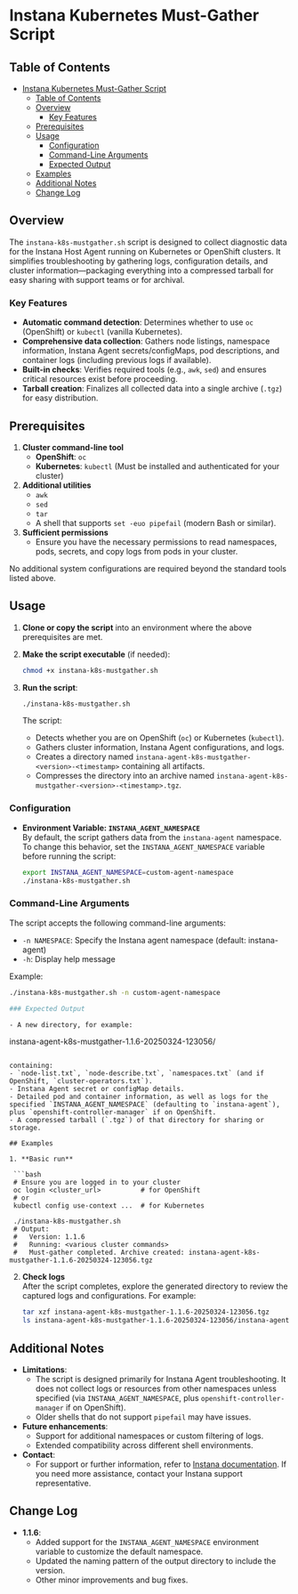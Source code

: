 # Instana Kubernetes Must-Gather Script

## Table of Contents

- [Instana Kubernetes Must-Gather Script](#instana-kubernetes-must-gather-script)
  - [Table of Contents](#table-of-contents)
  - [Overview](#overview)
    - [Key Features](#key-features)
  - [Prerequisites](#prerequisites)
  - [Usage](#usage)
    - [Configuration](#configuration)
    - [Command-Line Arguments](#command-line-arguments)
    - [Expected Output](#expected-output)
  - [Examples](#examples)
  - [Additional Notes](#additional-notes)
  - [Change Log](#change-log)

## Overview

The `instana-k8s-mustgather.sh` script is designed to collect diagnostic data for the Instana Host Agent running on Kubernetes or OpenShift clusters. It simplifies troubleshooting by gathering logs, configuration details, and cluster information—packaging everything into a compressed tarball for easy sharing with support teams or for archival.

### Key Features

- **Automatic command detection**: Determines whether to use `oc` (OpenShift) or `kubectl` (vanilla Kubernetes).
- **Comprehensive data collection**: Gathers node listings, namespace information, Instana Agent secrets/configMaps, pod descriptions, and container logs (including previous logs if available).
- **Built-in checks**: Verifies required tools (e.g., `awk`, `sed`) and ensures critical resources exist before proceeding.
- **Tarball creation**: Finalizes all collected data into a single archive (`.tgz`) for easy distribution.

## Prerequisites

1. **Cluster command-line tool**  
   - **OpenShift**: `oc`
   - **Kubernetes**: `kubectl`
   (Must be installed and authenticated for your cluster)
2. **Additional utilities**  
   - `awk`
   - `sed`
   - `tar`
   - A shell that supports `set -euo pipefail` (modern Bash or similar).
3. **Sufficient permissions**  
   - Ensure you have the necessary permissions to read namespaces, pods, secrets, and copy logs from pods in your cluster.

No additional system configurations are required beyond the standard tools listed above.

## Usage

1. **Clone or copy the script** into an environment where the above prerequisites are met.
2. **Make the script executable** (if needed):

   ```bash
   chmod +x instana-k8s-mustgather.sh
   ```

3. **Run the script**:

   ```bash
   ./instana-k8s-mustgather.sh
   ```

   The script:
   - Detects whether you are on OpenShift (`oc`) or Kubernetes (`kubectl`).
   - Gathers cluster information, Instana Agent configurations, and logs.
   - Creates a directory named `instana-agent-k8s-mustgather-<version>-<timestamp>` containing all artifacts.
   - Compresses the directory into an archive named `instana-agent-k8s-mustgather-<version>-<timestamp>.tgz`.

### Configuration

- **Environment Variable: `INSTANA_AGENT_NAMESPACE`**  
  By default, the script gathers data from the `instana-agent` namespace. To change this behavior, set the `INSTANA_AGENT_NAMESPACE` variable before running the script:

  ```bash
  export INSTANA_AGENT_NAMESPACE=custom-agent-namespace
  ./instana-k8s-mustgather.sh
  ```

### Command-Line Arguments

The script accepts the following command-line arguments:

- `-n NAMESPACE`: Specify the Instana agent namespace (default: instana-agent)
- `-h`: Display help message

Example:
```bash
./instana-k8s-mustgather.sh -n custom-agent-namespace

### Expected Output

- A new directory, for example:

  ```
  instana-agent-k8s-mustgather-1.1.6-20250324-123056/
  ```

  containing:
  - `node-list.txt`, `node-describe.txt`, `namespaces.txt` (and if OpenShift, `cluster-operators.txt`).
  - Instana Agent secret or configMap details.
  - Detailed pod and container information, as well as logs for the specified `INSTANA_AGENT_NAMESPACE` (defaulting to `instana-agent`), plus `openshift-controller-manager` if on OpenShift.
- A compressed tarball (`.tgz`) of that directory for sharing or storage.

## Examples

1. **Basic run**  

   ```bash
   # Ensure you are logged in to your cluster
   oc login <cluster_url>          # for OpenShift
   # or
   kubectl config use-context ...  # for Kubernetes

   ./instana-k8s-mustgather.sh
   # Output:
   #   Version: 1.1.6
   #   Running: <various cluster commands>
   #   Must-gather completed. Archive created: instana-agent-k8s-mustgather-1.1.6-20250324-123056.tgz
   ```

2. **Check logs**  
   After the script completes, explore the generated directory to review the captured logs and configurations. For example:

   ```bash
   tar xzf instana-agent-k8s-mustgather-1.1.6-20250324-123056.tgz
   ls instana-agent-k8s-mustgather-1.1.6-20250324-123056/instana-agent/
   ```

## Additional Notes

- **Limitations**:
  - The script is designed primarily for Instana Agent troubleshooting. It does not collect logs or resources from other namespaces unless specified (via `INSTANA_AGENT_NAMESPACE`, plus `openshift-controller-manager` if on OpenShift).
  - Older shells that do not support `pipefail` may have issues.
- **Future enhancements**:
  - Support for additional namespaces or custom filtering of logs.
  - Extended compatibility across different shell environments.
- **Contact**:
  - For support or further information, refer to [Instana documentation](https://www.ibm.com/docs/en/instana-observability). If you need more assistance, contact your Instana support representative.

## Change Log

- **1.1.6**:
  - Added support for the `INSTANA_AGENT_NAMESPACE` environment variable to customize the default namespace.
  - Updated the naming pattern of the output directory to include the version.
  - Other minor improvements and bug fixes.
